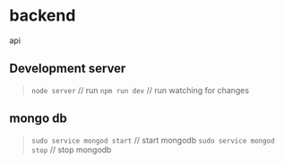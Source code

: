 # backend
api

## Development server
> `node server` // run
> `npm run dev` // run watching for changes

## mongo db
> `sudo service mongod start` // start mongodb
> `sudo service mongod stop` // stop mongodb
